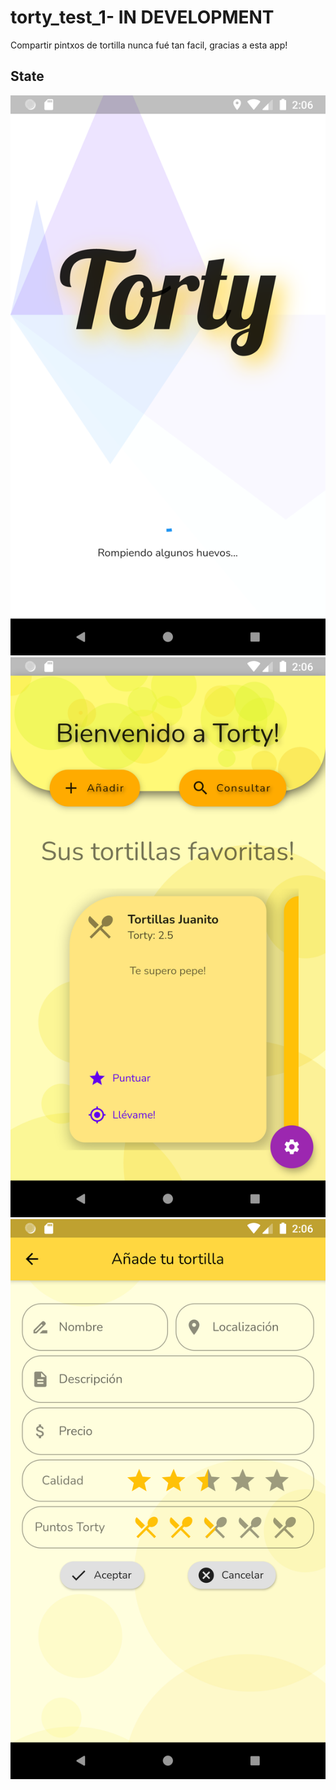 # torty_test_1- IN DEVELOPMENT

Compartir pintxos de tortilla nunca fué tan facil, gracias a esta app!

## State
![alt text](https://github.com/AlexRioja/Torty_App/blob/master/image_test_git/Screenshot_1613826401.png?raw=true)
![alt text](https://github.com/AlexRioja/Torty_App/blob/master/image_test_git/Screenshot_1613826414.png?raw=true)
![alt text](https://github.com/AlexRioja/Torty_App/blob/master/image_test_git/Screenshot_1613826419.png?raw=true)
